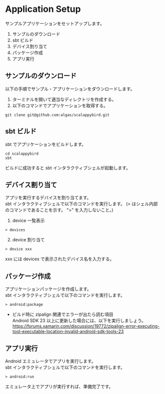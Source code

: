 # Application Setup

サンプルアプリケーションをセットアップします。

1. サンプルのダウンロード
2. sbt ビルド
3. デバイス割り当て
4. パッケージ作成
5. アプリ実行


## サンプルのダウンロード

以下の手順でサンプル・アプリケーションをダウンロードします。

1. ターミナルを開いて適当なディレクトリを作成する。
2. 以下のコマンドでアプリケーションを取得する。  
```
git clone git@github.com:algas/scalappybird.git
```


## sbt ビルド

sbt でアプリケーションをビルドします。  
```
cd scalappybird
sbt
```  
ビルドに成功すると sbt インタラクティブシェルが起動します。


## デバイス割り当て

アプリを実行するデバイスを割り当てます。  
sbt インタラクティブシェルで以下のコマンドを実行します。
(> はシェル内部のコマンドであることを示す。 ">" を入力しないこと。)

1. device 一覧表示  
```
> devices
```
2. device 割り当て  
```
> device xxx
```
xxx には devices で表示されたデバイス名を入力する。


## パッケージ作成

アプリケーションパッケージを作成します。  
sbt インタラクティブシェルで以下のコマンドを実行します。
```
> android:package
```

* ビルド時に zipalign 関連でエラーが出たら読む項目  
Android SDK 23 以上に更新した場合には、以下を実行しましょう。  
https://forums.xamarin.com/discussion/19772/zipalign-error-executing-tool-executable-location-invalid-android-sdk-tools-23


## アプリ実行

Android エミュレータでアプリを実行します。  
sbt インタラクティブシェルで以下のコマンドを実行します。
```
> android:run
```
エミュレータ上でアプリが実行すれば、準備完了です。

